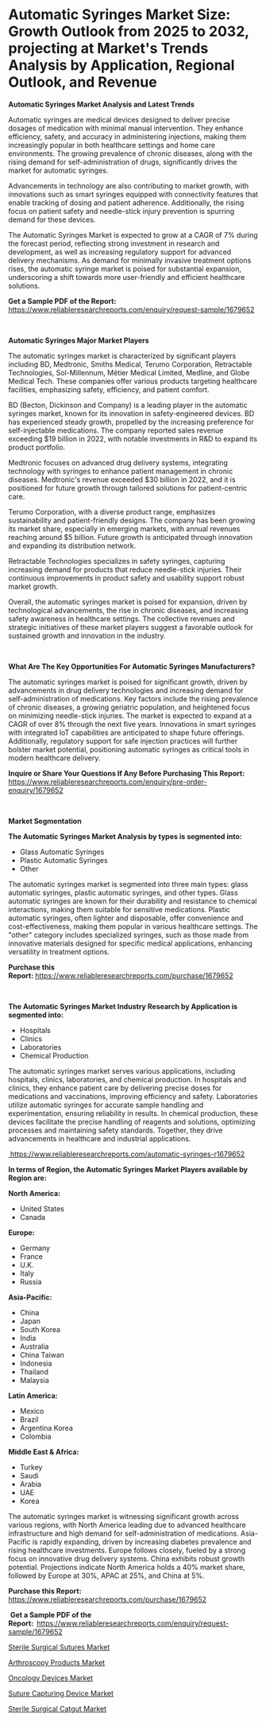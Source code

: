 <p><h1>Automatic Syringes Market Size: Growth Outlook from 2025 to 2032, projecting at Market's Trends Analysis by Application, Regional Outlook, and Revenue</h1></p><p><strong>Automatic Syringes Market Analysis and Latest Trends</strong></p>
<p><p>Automatic syringes are medical devices designed to deliver precise dosages of medication with minimal manual intervention. They enhance efficiency, safety, and accuracy in administering injections, making them increasingly popular in both healthcare settings and home care environments. The growing prevalence of chronic diseases, along with the rising demand for self-administration of drugs, significantly drives the market for automatic syringes. </p><p>Advancements in technology are also contributing to market growth, with innovations such as smart syringes equipped with connectivity features that enable tracking of dosing and patient adherence. Additionally, the rising focus on patient safety and needle-stick injury prevention is spurring demand for these devices. </p><p>The Automatic Syringes Market is expected to grow at a CAGR of 7% during the forecast period, reflecting strong investment in research and development, as well as increasing regulatory support for advanced delivery mechanisms. As demand for minimally invasive treatment options rises, the automatic syringe market is poised for substantial expansion, underscoring a shift towards more user-friendly and efficient healthcare solutions.</p></p>
<p><strong>Get a Sample PDF of the Report:&nbsp;</strong> <a href="https://www.reliableresearchreports.com/enquiry/request-sample/1679652?utm_campaign=102&utm_medium=2&utm_source=Github&utm_content=ia&utm_term=04032025&utm_id=automatic-syringes">https://www.reliableresearchreports.com/enquiry/request-sample/1679652</a></p>
<p>&nbsp;</p>
<p><strong>Automatic Syringes Major Market Players</strong></p>
<p><p>The automatic syringes market is characterized by significant players including BD, Medtronic, Smiths Medical, Terumo Corporation, Retractable Technologies, Sol-Millennum, Métier Medical Limited, Medline, and Globe Medical Tech. These companies offer various products targeting healthcare facilities, emphasizing safety, efficiency, and patient comfort.</p><p>BD (Becton, Dickinson and Company) is a leading player in the automatic syringes market, known for its innovation in safety-engineered devices. BD has experienced steady growth, propelled by the increasing preference for self-injectable medications. The company reported sales revenue exceeding $19 billion in 2022, with notable investments in R&D to expand its product portfolio.</p><p>Medtronic focuses on advanced drug delivery systems, integrating technology with syringes to enhance patient management in chronic diseases. Medtronic's revenue exceeded $30 billion in 2022, and it is positioned for future growth through tailored solutions for patient-centric care.</p><p>Terumo Corporation, with a diverse product range, emphasizes sustainability and patient-friendly designs. The company has been growing its market share, especially in emerging markets, with annual revenues reaching around $5 billion. Future growth is anticipated through innovation and expanding its distribution network.</p><p>Retractable Technologies specializes in safety syringes, capturing increasing demand for products that reduce needle-stick injuries. Their continuous improvements in product safety and usability support robust market growth.</p><p>Overall, the automatic syringes market is poised for expansion, driven by technological advancements, the rise in chronic diseases, and increasing safety awareness in healthcare settings. The collective revenues and strategic initiatives of these market players suggest a favorable outlook for sustained growth and innovation in the industry.</p></p>
<p>&nbsp;</p>
<p><strong>What Are The Key Opportunities For Automatic Syringes Manufacturers?</strong></p>
<p><p>The automatic syringes market is poised for significant growth, driven by advancements in drug delivery technologies and increasing demand for self-administration of medications. Key factors include the rising prevalence of chronic diseases, a growing geriatric population, and heightened focus on minimizing needle-stick injuries. The market is expected to expand at a CAGR of over 8% through the next five years. Innovations in smart syringes with integrated IoT capabilities are anticipated to shape future offerings. Additionally, regulatory support for safe injection practices will further bolster market potential, positioning automatic syringes as critical tools in modern healthcare delivery.</p></p>
<p><strong>Inquire or Share Your Questions If Any Before Purchasing This Report:</strong> <a href="https://www.reliableresearchreports.com/enquiry/pre-order-enquiry/1679652?utm_campaign=102&utm_medium=2&utm_source=Github&utm_content=ia&utm_term=04032025&utm_id=automatic-syringes">https://www.reliableresearchreports.com/enquiry/pre-order-enquiry/1679652</a></p>
<p>&nbsp;</p>
<p><strong>Market Segmentation</strong></p>
<p><strong>The Automatic Syringes Market Analysis by types is segmented into:</strong></p>
<p><ul><li>Glass Automatic Syringes</li><li>Plastic Automatic Syringes</li><li>Other</li></ul></p>
<p><p>The automatic syringes market is segmented into three main types: glass automatic syringes, plastic automatic syringes, and other types. Glass automatic syringes are known for their durability and resistance to chemical interactions, making them suitable for sensitive medications. Plastic automatic syringes, often lighter and disposable, offer convenience and cost-effectiveness, making them popular in various healthcare settings. The "other" category includes specialized syringes, such as those made from innovative materials designed for specific medical applications, enhancing versatility in treatment options.</p></p>
<p><strong>Purchase this Report:&nbsp;</strong><a href="https://www.reliableresearchreports.com/purchase/1679652?utm_campaign=102&utm_medium=2&utm_source=Github&utm_content=ia&utm_term=04032025&utm_id=automatic-syringes">https://www.reliableresearchreports.com/purchase/1679652</a></p>
<p>&nbsp;</p>
<p><strong>The Automatic Syringes Market Industry Research by Application is segmented into:</strong></p>
<p><ul><li>Hospitals</li><li>Clinics</li><li>Laboratories</li><li>Chemical Production</li></ul></p>
<p><p>The automatic syringes market serves various applications, including hospitals, clinics, laboratories, and chemical production. In hospitals and clinics, they enhance patient care by delivering precise doses for medications and vaccinations, improving efficiency and safety. Laboratories utilize automatic syringes for accurate sample handling and experimentation, ensuring reliability in results. In chemical production, these devices facilitate the precise handling of reagents and solutions, optimizing processes and maintaining safety standards. Together, they drive advancements in healthcare and industrial applications.</p></p>
<p><a href="https://www.reliableresearchreports.com/automatic-syringes-r1679652?utm_campaign=102&utm_medium=2&utm_source=Github&utm_content=ia&utm_term=04032025&utm_id=automatic-syringes">&nbsp;https://www.reliableresearchreports.com/automatic-syringes-r1679652</a></p>
<p><strong>In terms of Region, the Automatic Syringes Market Players available by Region are:</strong></p>
<p>
    <p> <strong> North America: </strong>
        <ul>
            <li>United States</li>
            <li>Canada</li>
        </ul>
        </p> 
    <p> <strong> Europe: </strong>
        <ul>
            <li>Germany</li>
            <li>France</li>
            <li>U.K.</li>
            <li>Italy</li>
            <li>Russia</li>
        </ul>
        </p> 
    <p> <strong> Asia-Pacific: </strong>
        <ul>
            <li>China</li>
            <li>Japan</li>
            <li>South Korea</li>
            <li>India</li>
            <li>Australia</li>
            <li>China Taiwan</li>
            <li>Indonesia</li>
            <li>Thailand</li>
            <li>Malaysia</li>
        </ul>
        </p> 
    <p> <strong> Latin America: </strong>
        <ul>
            <li>Mexico</li>
            <li>Brazil</li>
            <li>Argentina Korea</li>
            <li>Colombia</li>
        </ul>
        </p> 
    <p> <strong> Middle East & Africa: </strong>
        <ul>
            <li>Turkey</li>
            <li>Saudi</li>
            <li>Arabia</li>
            <li>UAE</li>
            <li>Korea</li>
        </ul>
    </p>
    </p>
<p><p>The automatic syringes market is witnessing significant growth across various regions, with North America leading due to advanced healthcare infrastructure and high demand for self-administration of medications. Asia-Pacific is rapidly expanding, driven by increasing diabetes prevalence and rising healthcare investments. Europe follows closely, fueled by a strong focus on innovative drug delivery systems. China exhibits robust growth potential. Projections indicate North America holds a 40% market share, followed by Europe at 30%, APAC at 25%, and China at 5%.</p></p>
<p><strong>Purchase this Report: </strong><a href="https://www.reliableresearchreports.com/purchase/1679652?utm_campaign=102&utm_medium=2&utm_source=Github&utm_content=ia&utm_term=04032025&utm_id=automatic-syringes">https://www.reliableresearchreports.com/purchase/1679652</a></p>
<p>&nbsp;<strong>Get a Sample PDF of the Report:&nbsp;&nbsp;</strong><a href="https://www.reliableresearchreports.com/enquiry/request-sample/1679652?utm_campaign=102&utm_medium=2&utm_source=Github&utm_content=ia&utm_term=04032025&utm_id=automatic-syringes">https://www.reliableresearchreports.com/enquiry/request-sample/1679652</a></p>
<p><strong></strong></p>
<p><p><a href="https://github.com/shamstirroc7/Market-Research-Report-List-1/blob/main/sterile-surgical-sutures-market.md?utm_campaign=102&utm_medium=2&utm_source=Github&utm_content=ia&utm_term=04032025&utm_id=automatic-syringes">Sterile Surgical Sutures Market</a></p><p><a href="https://github.com/doljanzwald/Market-Research-Report-List-1/blob/main/arthroscopy-products-market.md?utm_campaign=102&utm_medium=2&utm_source=Github&utm_content=ia&utm_term=04032025&utm_id=automatic-syringes">Arthroscopy Products Market</a></p><p><a href="https://github.com/usraceby/Market-Research-Report-List-1/blob/main/oncology-devices-market.md?utm_campaign=102&utm_medium=2&utm_source=Github&utm_content=ia&utm_term=04032025&utm_id=automatic-syringes">Oncology Devices Market</a></p><p><a href="https://github.com/casimbrhelck/Market-Research-Report-List-1/blob/main/suture-capturing-device-market.md?utm_campaign=102&utm_medium=2&utm_source=Github&utm_content=ia&utm_term=04032025&utm_id=automatic-syringes">Suture Capturing Device Market</a></p><p><a href="https://github.com/daleogrando/Market-Research-Report-List-1/blob/main/sterile-surgical-catgut-market.md?utm_campaign=102&utm_medium=2&utm_source=Github&utm_content=ia&utm_term=04032025&utm_id=automatic-syringes">Sterile Surgical Catgut Market</a></p></p>